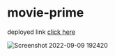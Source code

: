 # movie-prime

deployed link [click here](https://movie-prime-saurabh.netlify.app/)

![Screenshot 2022-09-09 192420](https://user-images.githubusercontent.com/111961277/189366898-35c6ef4f-217d-472a-9818-ab6278b56d0d.png)
